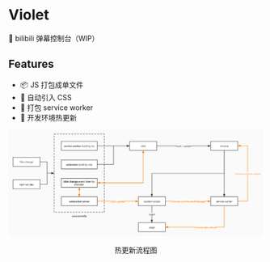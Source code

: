 # Violet

🎨 bilibili 弹幕控制台（WIP）

## Features

- 📦️ JS 打包成单文件
- 🎨 自动引入 CSS
- 🔨 打包 service worker
- 🚀 开发环境热更新

![chrome-extension-hot-reload](/memo/images/chrome-extension-hot-reload.jpg)

<p align="center">热更新流程图</p>
